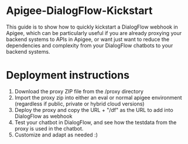 # Apigee-DialogFlow-Kickstart

This guide is to show how to quickly kickstart a DialogFlow webhook in Apigee, which can be particularly useful if you are already proxying your backend systems to APIs in Apigee, or want just want to reduce the dependencies and complexity from your DialogFlow chatbots to your backend systems.

# Deployment instructions

1. Download the proxy ZIP file from the /proxy directory
2. Import the proxy zip into either an eval or normal apigee environment (regardless if public, private or hybrid cloud versions)
3. Deploy the proxy and copy the URL + "/df" as the URL to add into DialogFlow as webhook
4. Test your chatbot in DialogFlow, and see how the testdata from the proxy is used in the chatbot.
5. Customize and adapt as needed :)

